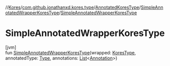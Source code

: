 //[Kores](../../../../index.md)/[com.github.jonathanxd.kores.type](../../index.md)/[AnnotatedKoresType](../index.md)/[SimpleAnnotatedWrapperKoresType](index.md)/[SimpleAnnotatedWrapperKoresType](-simple-annotated-wrapper-kores-type.md)

# SimpleAnnotatedWrapperKoresType

[jvm]\
fun [SimpleAnnotatedWrapperKoresType](-simple-annotated-wrapper-kores-type.md)(wrapped: [KoresType](../../-kores-type/index.md), annotatedType: [Type](https://docs.oracle.com/javase/8/docs/api/java/lang/reflect/Type.html), annotations: [List](https://kotlinlang.org/api/latest/jvm/stdlib/kotlin.collections/-list/index.html)<[Annotation](../../../com.github.jonathanxd.kores.base/-annotation/index.md)>)
